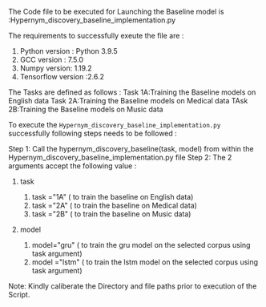 The Code file to be executed for Launching the Baseline model is :Hypernym_discovery_baseline_implementation.py

The requirements to successfully exeute the file are :
1) Python version : Python 3.9.5
2) GCC version : 7.5.0
3) Numpy version: 1.19.2
4) Tensorflow version :2.6.2

The Tasks are defined as follows :
Task 1A:Training the Baseline models on English data 
Task 2A:Training the Baseline models on Medical data
TAsk 2B:Training the Baseline models on Music data

To execute the `Hypernym_discovery_baseline_implementation.py` successfully following steps needs to be followed :

Step 1: Call the hypernym_discovery_baseline(task, model) from within the Hypernym_discovery_baseline_implementation.py file
Step 2: The 2 arguments accept the following value :
1. task 
	1. task ="1A" ( to train the baseline on English data)
	2. task ="2A" ( to train the baseline on Medical data)
	3. task ="2B" ( to train the baseline on Music data)

2. model 
	1. model="gru" ( to train the gru model on the selected corpus using task argument)
	2. model ="lstm" ( to train the  lstm model on the selected corpus using task argument)


Note: Kindly caliberate the Directory and file paths prior to execution of the Script.

